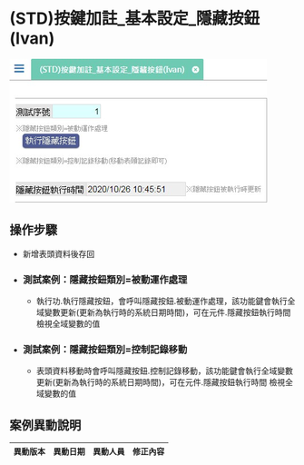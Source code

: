 # (STD)按鍵加註_基本設定_隱藏按鈕(Ivan)

![FX999500001953]

## 操作步驟
* 新增表頭資料後存回
* ### 測試案例：隱藏按鈕類別=被動運作處理
	* 執行功.執行隱藏按鈕，會呼叫隱藏按鈕.被動運作處理，該功能鍵會執行全域變數更新(更新為執行時的系統日期時間)，可在元件.隱藏按鈕執行時間 檢視全域變數的值
    
* ### 測試案例：隱藏按鈕類別=控制記錄移動
	* 表頭資料移動時會呼叫隱藏按鈕.控制記錄移動，該功能鍵會執行全域變數更新(更新為執行時的系統日期時間)，可在元件.隱藏按鈕執行時間 檢視全域變數的值

## <div id="history">案例異動說明</div>
|異動版本|異動日期|異動人員|修正內容|
|--------|-------|-------|-------|


<!--超連結引用ps.畫面上看不到-->
[FX999500001953]:attachment/FX999500001953.jpg